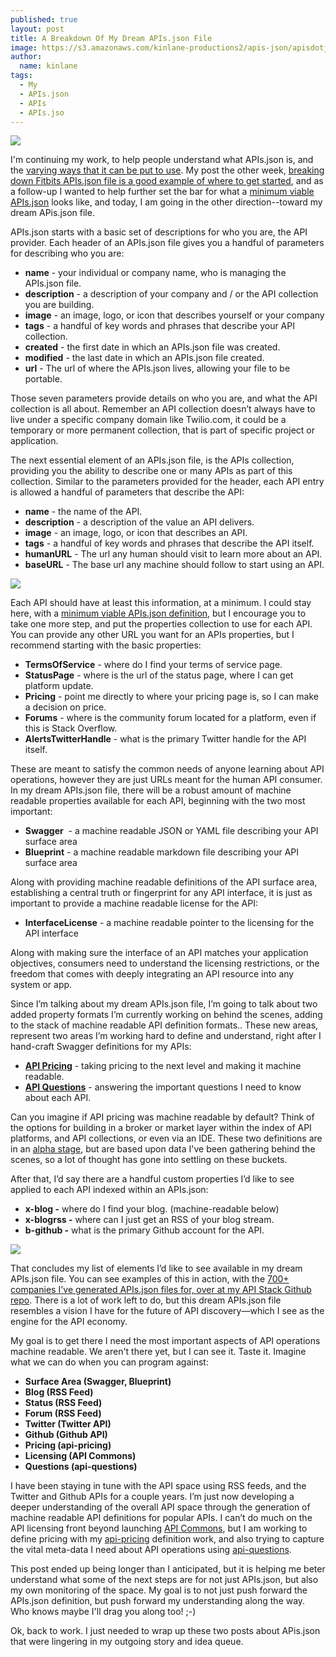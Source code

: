 ```yaml
---
published: true
layout: post
title: A Breakdown Of My Dream APIs.json File
image: https://s3.amazonaws.com/kinlane-productions2/apis-json/apisdotjson.png
author:
  name: kinlane
tags:
  - My
  - APIs.json
  - APIs
  - APIs.jso
---
```

[![](https://s3.amazonaws.com/kinlane-productions2/apis-json/apisdotjson.png)](http://apisjson.org)

I'm continuing my work, to help people understand what APIs.json is, and the [varying ways that it can be put to use](http://apievangelist.com/2015/03/06/three-ways-i-am-putting-apisjson-to-work/). My post the other week, [breaking down Fitbits APIs.json file is a good example of where to get started](http://apievangelist.com/2015/01/31/breaking-down-the-fitbit-apisjson-file/), and as a follow-up I wanted to help further set the bar for what a [minimum viable APIs.json](http://apievangelist.com/2015/02/08/a-minimum-viable-apisjson-file-for-your-apis/) looks like, and today, I am going in the other direction--toward my dream APis.json file.

APIs.json starts with a basic set of descriptions for who you are, the API provider. Each header of an APIs.json file gives you a handful of parameters for describing who you are:

*   **name** - your individual or company name, who is managing the APIs.json file.
*   **description** - a description of your company and / or the API collection you are building.
*   **image** - an image, logo, or icon that describes yourself or your company
*   **tags** - a handful of key words and phrases that describe your API collection.
*   **created** - the first date in which an APIs.json file was created.
*   **modified** - the last date in which an APIs.json file created.
*   **url** - The url of where the APIs.json lives, allowing your file to be portable.

Those seven parameters provide details on who you are, and what the API collection is all about. Remember an API collection doesn’t always have to live under a specific company domain like Twilio.com, it could be a temporary or more permanent collection, that is part of specific project or application.

The next essential element of an APIs.json file, is the APIs collection, providing you the ability to describe one or many APIs as part of this collection. Similar to the parameters provided for the header, each API entry is allowed a handful of parameters that describe the API:

*   **name** - the name of the API.
*   **description** - a description of the value an API delivers.
*   **image** - an image, logo, or icon that describes an API.
*   **tags** - a handful of key words and phrases that describe the API itself.
*   **humanURL** - The url any human should visit to learn more about an API.
*   **baseURL** - The base url any machine should follow to start using an API.

[![](https://s3.amazonaws.com/kinlane-productions2/bw-icons/bw-gears-soft-round.png)](http://apisjson.org)

Each API should have at least this information, at a minimum. I could stay here, with a [minimum viable APIs.json definition](http://apievangelist.com/2015/02/08/a-minimum-viable-apisjson-file-for-your-apis/), but I encourage you to take one more step, and put the properties collection to use for each API. You can provide any other URL you want for an APIs properties, but I recommend starting with the basic properties:

*   **TermsOfService** - where do I find your terms of service page.
*   **StatusPage** - where is the url of the status page, where I can get platform update.
*   **Pricing** - point me directly to where your pricing page is, so I can make a decision on price.
*   **Forums** - where is the community forum located for a platform, even if this is Stack Overflow.
*   **AlertsTwitterHandle** - what is the primary Twitter handle for the API itself.

These are meant to satisfy the common needs of anyone learning about API operations, however they are just URLs meant for the human API consumer. In my dream APIs.json file, there will be a robust amount of machine readable properties available for each API, beginning with the two most important:

*   **Swagger**  - a machine readable JSON or YAML file describing your API surface area
*   **Blueprint** - a machine readable markdown file describing your API surface area

Along with providing machine readable definitions of the API surface area, establishing a central truth or fingerprint for any API interface, it is just as important to provide a machine readable license for the API:

*   **InterfaceLicense** - a machine readable pointer to the licensing for the API interface

Along with making sure the interface of an API matches your application objectives, consumers need to understand the licensing restrictions, or the freedom that comes with deeply integrating an API resource into any system or app.

Since I’m talking about my dream APIs.json file, I’m going to talk about two added property formats I’m currently working on behind the scenes, adding to the stack of machine readable API definition formats.. These new areas, represent two areas I’m working hard to define and understand, right after I hand-craft Swagger definitions for my APIs:

*   **[API Pricing](http://api-pricing.apievangelist.com/)** - taking pricing to the next level and making it machine readable.
*   **[API Questions](http://api-qa.apievangelist.com/)** \- answering the important questions I need to know about each API.

Can you imagine if API pricing was machine readable by default? Think of the options for building in a broker or market layer within the index of API platforms, and API collections, or even via an IDE. These two definitions are in an [alpha stage](http://alpha.apievangelist.com), but are based upon data I've been gathering behind the scenes, so a lot of thought has gone into settling on these buckets.

After that, I’d say there are a handful custom properties I’d like to see applied to each API indexed within an APIs.json:

*   **x-blog -** where do I find your blog. (machine-readable below)
*   **x-blogrss -** where can I just get an RSS of your blog stream.
*   **b-github -** what is the primary Github account for the API.

[![](https://s3.amazonaws.com/kinlane-productions2/bw-icons/bw-circuit-paths.png)](http://apisjson.org)

That concludes my list of elements I’d like to see available in my dream APIs.json file. You can see examples of this in action, with the [700+ companies I've generated APIs.json files for, over at my API Stack Github repo](https://github.com/kinlane/api-stack/tree/gh-pages/data). There is a lot of work left to do, but this dream APIs.json file resembles a vision I have for the future of API discovery—which I see as the engine for the API economy.

My goal is to get there I need the most important aspects of API operations machine readable. We aren't there yet, but I can see it. Taste it. Imagine what we can do when you can program against:

*   **Surface Area (Swagger, Blueprint)**
*   **Blog (RSS Feed)**
*   **Status (RSS Feed)**
*   **Forum (RSS Feed)**
*   **Twitter (Twitter API)**
*   **Github (Github API)**
*   **Pricing (api-pricing)**
*   **Licensing (API Commons)**
*   **Questions (api-questions)**

I have been staying in tune with the API space using RSS feeds, and the Twitter and Github APIs for a couple years. I’m just now developing a deeper understanding of the overall API space through the generation of machine readable API definitions for popular APIs. I can’t do much on the API licensing front beyond launching [API Commons](http://apicommons.org), but I am working to define pricing with my [api-pricing](http://api-pricing.apievangelist.com) definition work, and also trying to capture the vital meta-data I need about API operations using [api-questions](http://api-qa.apievangelist.com).

This post ended up being longer than I anticipated, but it is helping me beter understand what some of the next steps are for not just APIs.json, but also my own monitoring of the space. My goal is to not just push forward the APIs.json definition, but push forward my understanding along the way. Who knows maybe I'll drag you along too! ;-)

Ok, back to work. I just needed to wrap up these two posts about APis.json that were lingering in my outgoing story and idea queue.